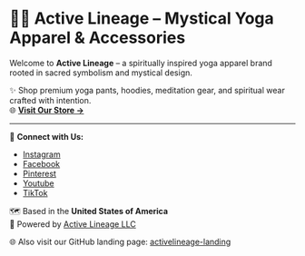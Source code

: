 # 🧘‍♀️ Active Lineage – Mystical Yoga Apparel & Accessories

Welcome to **Active Lineage** – a spiritually inspired yoga apparel brand rooted in sacred symbolism and mystical design.  

✨ Shop premium yoga pants, hoodies, meditation gear, and spiritual wear crafted with intention.  
🌐 **[Visit Our Store →](https://activelineage.com)**

---

📲 **Connect with Us:**
- [Instagram](https://www.instagram.com/activelineage)
- [Facebook](https://www.facebook.com/activelineage)
- [Pinterest](https://www.pinterest.com/activelineage)
- [Youtube](https://www.youtube.com/@ActiveLineage)
- [TikTok](https://www.tiktok.com/@activelineage)

🗺️ Based in the **United States of America**  
🔖 Powered by [Active Lineage LLC](https://activelineage.com)

🌐 Also visit our GitHub landing page: [activelineage-landing](https://activelineage.github.io/activelineage-landing/)
